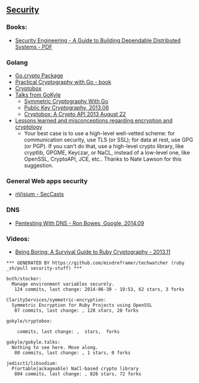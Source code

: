 ## [Security](http://security.stackexchange.com/)



### Books: 
- [Security Engineering - A Guide to Building Dependable Distributed Systems - PDF](http://www.cl.cam.ac.uk/~rja14/book.html) 

### Golang

  - [Go.crypto Package](http://godoc.org/code.google.com/p/go.crypto)
  - [Practical Cryptography with Go - book](http://book.gokyle.org/)
  - [Cryptobox](http://cryptobox.tyrfingr.is/)
  - [Talks from GoKyle](http://talks.gokyle.org/denver.gophers/2013/)
    - [Symmetric Cryptography With Go](http://denvergophers.com/2013-03/symmetric.slide)
    - [Public Key Cryptography, 2013.06](http://talks.gokyle.org/denver.gophers/2013/pkc.slide)
    - [Cryptobox: A Crypto API 2013 August 22](http://talks.gokyle.org/denver.gophers/2013/cryptobox.article)
  - [Lessons learned and misconceptions regarding encryption and cryptology](http://security.stackexchange.com/questions/2202/lessons-learned-and-misconceptions-regarding-encryption-and-cryptology)
    - Your best case is to use a high-level well-vetted scheme: for communication security, use TLS (or SSL); for data at rest, use GPG (or PGP). If you can't do that, use a high-level crypto library, like cryptlib, GPGME, Keyczar, or NaCL, instead of a low-level one, like OpenSSL, CryptoAPI, JCE, etc.. Thanks to Nate Lawson for this suggestion.


### General Web apps security
  - [nVisium - SecCasts](https://www.seccasts.com/mror)


### DNS
  - [Pentesting With DNS - Ron Bowes, Google, 2014.09](https://docs.google.com/presentation/d/1HfXVJyXElzBshZ9SYNjBwJf_4MBaho6UcATTFwApfXw/preview?sle=true#slide=id.g34df6c118_289)

### Videos:
  - [Being Boring: A Survival Guide to Ruby Cryptography - 2013.11](http://www.confreaks.com/videos/2902-rubyconf2013-being-boring-a-survival-guide-to-ruby-cryptography)


<!-- PROJECTS_LIST_START -->
    *** GENERATED BY https://github.com/mindreframer/techwatcher (ruby _sh/pull security-stuff) ***

    buth/stocker:
      Manage environment variables securely.
       124 commits, last change: 2014-06-30 - 19:53, 62 stars, 3 forks

    ClarityServices/symmetric-encryption:
      Symmetric Encryption for Ruby Projects using OpenSSL
       87 commits, last change: , 128 stars, 28 forks

    gokyle/cryptobox:

        commits, last change: ,  stars,  forks

    gokyle/gokyle.talks:
      Nothing to see here. Move along.
       80 commits, last change: , 1 stars, 0 forks

    jedisct1/libsodium:
      P(ortable|ackageable) NaCl-based crypto library
       804 commits, last change: , 826 stars, 72 forks
<!-- PROJECTS_LIST_END -->

